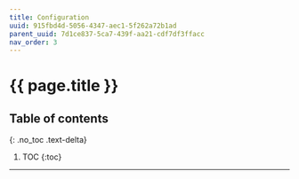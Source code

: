 ```yaml
---
title: Configuration
uuid: 915fbd4d-5056-4347-aec1-5f262a72b1ad
parent_uuid: 7d1ce837-5ca7-439f-aa21-cdf7df3ffacc
nav_order: 3
---
```


# {{ page.title }}

## Table of contents
{: .no_toc .text-delta}

1. TOC
{:toc}

---
